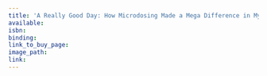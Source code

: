 ```yaml
---
title: 'A Really Good Day: How Microdosing Made a Mega Difference in My Mood, My Marriage, and My Life'
available:
isbn:
binding:
link_to_buy_page:
image_path:
link:
---
```

